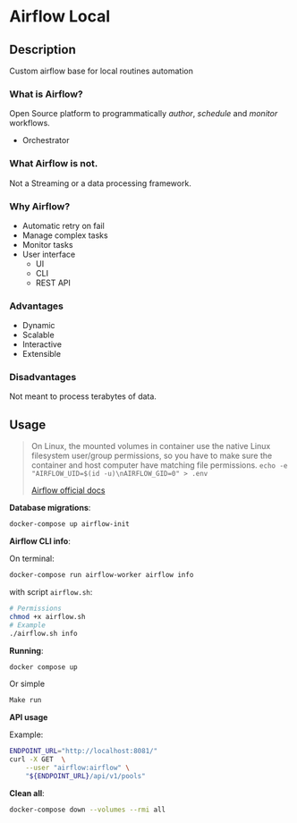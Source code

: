 # Airflow Local

## Description

Custom airflow base for local routines automation

### What is Airflow?

Open Source platform to programmatically _author_, _schedule_ and _monitor_ workflows.

- Orchestrator

### What Airflow is not.

Not a Streaming or a data processing framework.

### Why Airflow?

- Automatic retry on fail
- Manage complex tasks
- Monitor tasks
- User interface
  - UI
  - CLI
  - REST API

### Advantages

- Dynamic
- Scalable
- Interactive
- Extensible

### Disadvantages

Not meant to process terabytes of data.

## Usage

> On Linux, the mounted volumes in container use the native Linux filesystem user/group permissions, so you have to make sure the container and host computer have matching file permissions.
> `echo -e "AIRFLOW_UID=$(id -u)\nAIRFLOW_GID=0" > .env`
>
> [Airflow official docs](https://airflow.apache.org/docs/apache-airflow/stable/start/docker.html)

**Database migrations**:

```sh
docker-compose up airflow-init
```

**Airflow CLI info**:

On terminal:

```sh
docker-compose run airflow-worker airflow info
```

with script `airflow.sh`:

```sh
# Permissions
chmod +x airflow.sh
# Example
./airflow.sh info
```

**Running**:

```sh
docker compose up
```

Or simple

```sh
Make run
```

**API usage**

Example:

```sh
ENDPOINT_URL="http://localhost:8081/"
curl -X GET  \
    --user "airflow:airflow" \
    "${ENDPOINT_URL}/api/v1/pools"
```

**Clean all**:

```sh
docker-compose down --volumes --rmi all
```
